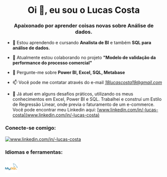 <h1 align="center">Oi 👋, eu sou o Lucas Costa</h1>
<h3 align="center">Apaixonado por aprender coisas novas sobre Análise de dados.</h3>

- 🌱 Estou aprendendo e cursando **Analista de BI** e também **SQL para análise de dados.**

- 👯 Atualmente estou colaborando no projeto **"Modelo de validação da performance do processo comercial"**

- 💬 Pergunte-me sobre **Power BI, Excel, SQL, Metabase**

- 📫 Você pode me contatar através do e-mail *18lucascosta19@gmail.com*

- 📄 Já atuei em alguns desafios práticos, utilizando os meus conhecimentos em Excel, Power BI e SQL. Trabalhei e construí um Estilo de Regressão Linear, onde previa o faturamento de um e-commerce. Você pode encontrar meu Linkedin aqui: [www.linkedin.com/in/-lucas-costa](www.linkedin.com/in/-lucas-costa)

<h3 align="left">Conecte-se comigo:</h3>
<p align="left">
<a href="https://linkedin.com/in/www.linkedin.com/in/-lucas-costa" target="blank"><img align="center" src="https://raw.githubusercontent.com/rahuldkjain/github-profile-readme-generator/master/src/images/icons/Social/linked-in-alt.svg" alt="www.linkedin.com/in/-lucas-costa" height="30" width="40" /></a>
</p>

<h3 align="left">Idiomas e ferramentas:</h3>
<p align="left"> <a href="https://www.mysql.com/" target="_blank" rel="noreferrer"> <img src="https://raw.githubusercontent.com/devicons/devicon/master/icons/mysql/mysql-original-wordmark.svg" alt="mysql" width="40" height="40"/> </a> </p>





<!---

Oi, - 👋 Hi, I’m @ctrlvtr
- 👀 I’m interested in ...
- 🌱 I’m currently learning ...
- 💞️ I’m looking to collaborate on ...
- 📫 How to reach me ...
- 😄 Pronouns: ...
- ⚡ Fun fact: ...


ctrlvtr/ctrlvtr is a ✨ special ✨ repository because its `README.md` (this file) appears on your GitHub profile.
You can click the Preview link to take a look at your changes.
--->
